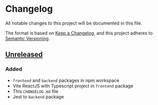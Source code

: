 # Changelog

All notable changes to this project will be documented in this file.

The format is based on [Keep a Changelog](https://keepachangelog.com/en/1.1.0/),
and this project adheres to [Semantic Versioning](https://semver.org/spec/v2.0.0.html).

## [Unreleased]

### Added

- `frontend` and `backend` packages in npm workspace
- Vite ReactJS with Typescript project in `frontend` package
- This `CHANGELOG.md` file
- Jest to `backend` package

[unreleased]: https://github.com/joevtap/techlab25/compare/HEAD^...HEAD
